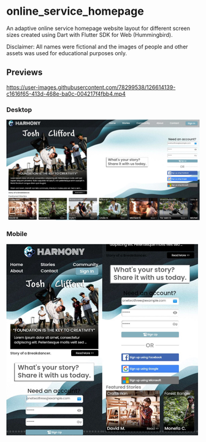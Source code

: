 # online_service_homepage

An adaptive online service homepage website layout for different screen sizes created using Dart with Flutter SDK for Web (Hummingbird).

Disclaimer: All names were fictional and the images of people and other assets was used for educational purposes only.

## Previews

https://user-images.githubusercontent.com/78299538/126614139-c1616f65-413d-468e-ba0c-004217f4fbb4.mp4

### Desktop
[<img src="docs/desktop_preview.jpeg" width="600"/>](docs/desktop_preview.jpeg)

### Mobile
[<img src="docs/mobile_preview.jpg" width="500"/>](docs/mobile_preview.jpg)

